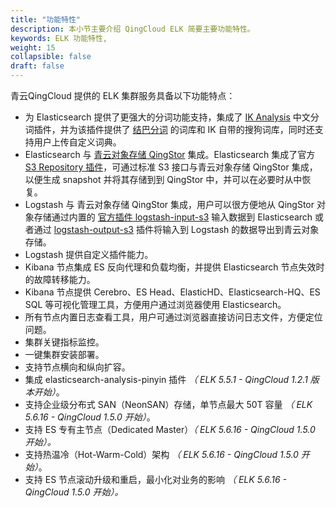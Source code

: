 ```yaml
---
title: "功能特性"
description: 本小节主要介绍 QingCloud ELK 简要主要功能特性。 
keywords: ELK 功能特性, 
weight: 15
collapsible: false
draft: false
---
```


青云QingCloud 提供的 ELK 集群服务具备以下功能特点：

* 为 Elasticsearch 提供了更强大的分词功能支持，集成了 [IK Analysis](https://github.com/medcl/elasticsearch-analysis-ik) 中文分词插件，并为该插件提供了 [结巴分词](https://github.com/fxsjy/jieba/blob/master/jieba/dict.txt) 的词库和 IK 自带的搜狗词库，同时还支持用户上传自定义词典。
* Elasticsearch 与 [青云对象存储 QingStor](https://www.qingcloud.com/products/qingstor/) 集成。Elasticsearch 集成了官方 [S3 Repository 插件](https://www.elastic.co/guide/en/elasticsearch/plugins/6.7/repository-s3.html)，可通过标准 S3 接口与青云对象存储 QingStor 集成，以便生成 snapshot 并将其存储到到 QingStor 中，并可以在必要时从中恢复。
* Logstash 与 青云对象存储 QingStor 集成，用户可以很方便地从 QingStor 对象存储通过内置的 [官方插件 logstash-input-s3](https://www.elastic.co/guide/en/logstash/6.7/plugins-inputs-s3.html) 输入数据到 Elasticsearch 或者通过 [logstash-output-s3](https://www.elastic.co/guide/en/logstash/6.7/plugins-outputs-s3.html) 插件将输入到 Logstash 的数据导出到青云对象存储。
* Logstash 提供自定义插件能力。
* Kibana 节点集成 ES 反向代理和负载均衡，并提供 Elasticsearch 节点失效时的故障转移能力。
* Kibana 节点提供 Cerebro、ES Head、ElasticHD、Elasticsearch-HQ、ES SQL 等可视化管理工具，方便用户通过浏览器使用 Elasticsearch。
* 所有节点内置日志查看工具，用户可通过浏览器直接访问日志文件，方便定位问题。
* 集群关键指标监控。
* 一键集群安装部署。
* 支持节点横向和纵向扩容。
* 集成 elasticsearch-analysis-pinyin 插件 *（ ELK 5.5.1 - QingCloud 1.2.1 版本开始）*。
* 支持企业级分布式 SAN（NeonSAN）存储，单节点最大 50T 容量 *（ ELK 5.6.16 - QingCloud 1.5.0 开始）*。
* 支持 ES 专有主节点（Dedicated Master）*（ ELK 5.6.16 - QingCloud 1.5.0 开始）。*
* 支持热温冷（Hot-Warm-Cold）架构 *（ ELK 5.6.16 - QingCloud 1.5.0 开始）*。
* 支持 ES 节点滚动升级和重启，最小化对业务的影响 *（ ELK 5.6.16 - QingCloud 1.5.0 开始）。*

